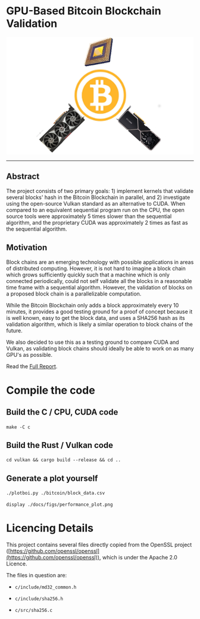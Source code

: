 # GPU-Based Bitcoin Blockchain Validation

<p align="center">
  <img src="docs/logo.png"/>
</p>


--------------------------------------------------------------------

## Abstract
The project consists of two primary goals: 1) implement kernels that validate several blocks' hash in the Bitcoin Blockchain in parallel, and 2) investigate using the open-source Vulkan standard as an alternative to CUDA. When compared to an equivalent sequential program run on the CPU, the open source tools were approximately 5 times slower than the sequential algorithm, and the proprietary CUDA was  approximately 2 times as fast as the sequential algorithm.

## Motivation
Block chains are an emerging technology with possible applications in areas of distributed computing. However, it is not hard to imagine a block chain which grows sufficiently quickly such that a machine which is only connected periodically, could not self validate all the blocks in a reasonable time frame with a sequential algorithm. However, the validation of blocks on a proposed block chain is a parallelizable computation.

While the Bitcoin Blockchain only adds a block approximately every 10 minutes, it provides a good testing ground for a proof of concept because it is well known, easy to get the block data, and uses a SHA256 hash as its validation algorithm, which is likely a similar operation to block chains of the future.

We also decided to use this as a testing ground to compare CUDA and Vulkan, as validating block chains should ideally be able to work on as many GPU's as possible.

Read the [Full Report](docs/bitcoin_gpu.pdf).

# Compile the code

## Build the C / CPU, CUDA code
`make -C c`

## Build the Rust / Vulkan code
`cd vulkan && cargo build --release && cd ..`

## Generate a plot yourself
`./plotboi.py ./bitcoin/block_data.csv`

`display ./docs/figs/performance_plot.png`



# Licencing Details

This project contains several files directly copied from the OpenSSL project ([https://github.com/openssl/openssl](https://github.com/openssl/openssl)), which is under the Apache 2.0 Licence.

The files in question are:

* `c/include/md32_common.h`

* `c/include/sha256.h`

* `c/src/sha256.c`
